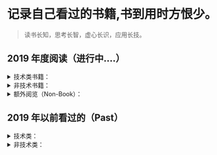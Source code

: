 # 记录自己看过的书籍,书到用时方恨少。
> 读书长知，思考长智，虚心长识，应用长技。
## 2019 年度阅读（进行中....）
<details>
<summary>技术类书籍：</summary>


- [ ] ~~TCP/IP详解~~
- [ ] [图解HTTP](https://github.com/forrestyuan/Reading-Book/tree/master/note/图解HTTP.md)
- [x] [图解TCP/IP 第五版](https://github.com/forrestyuan/Reading-Book/tree/master/note/图解TCP_IP第五版.md)
- [ ] 你不知道的JS（上、中、下、三卷）
</details>
<details>
<summary>非技术书籍：</summary>

- [ ] 一只特立独行的猪（王小波）
- [ ] 一路直行，我的企业理想（李玉琢）
- [ ] 思维的本质
- [x] [活着 （余华）](https://github.com/forrestyuan/Reading-Book/tree/master/note/活着.md)
- [ ] 人类2.0
- [ ] 靠谱
- [ ] 启示录
- [ ] 第七天（余华）
- [ ] 半小时漫画世界史
- [ ] 半小时漫画中国史
- [x] [放学后（东野圭吾）](https://github.com/forrestyuan/Reading-Book/tree/master/note/放学后.md)
- [ ] 局外人
- [ ] 从零开始做运营
- [ ] 兄弟
- [ ] 许三观卖血记
</details>

<details>
<summary>额外阅览（Non-Book）：</summary>

- [x] [牛客网网络知识题记](https://github.com/forrestyuan/Reading-Book/tree/master/note/牛客网做题笔记.md)
</details>

## 2019 年以前看过的（Past）
<details>
<summary>技术类：</summary>

- [x] 深入浅出Node.js （朴灵）
</details>

<details>
<summary>非技术类：</summary>

- [x] 平凡的世界 （路遥）
- [x] 路遥传 （厚夫）
- [x] 人生 （路遥）
- [x] 牛虻
- [x] 挪威的森林
- [x] 围城
- [x] 不在梅边在柳边
</details>
